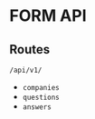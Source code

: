 # FORM API
## Routes
<code>/api/v1/</code>
<ul>
  <li><code>companies</code></li>
  <li><code>questions</code></li>
  <li><code>answers</code></li>
</ul>
